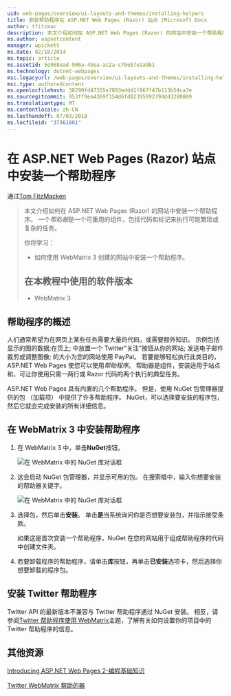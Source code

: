 ```yaml
---
uid: web-pages/overview/ui-layouts-and-themes/installing-helpers
title: 安装帮助程序在 ASP.NET Web Pages (Razor) 站点 |Microsoft Docs
author: tfitzmac
description: 本文介绍如何在 ASP.NET Web Pages (Razor) 的网站中安装一个帮助程序。 帮助器是包含代码和每个标记的可重用组件...
ms.author: aspnetcontent
manager: wpickett
ms.date: 02/18/2014
ms.topic: article
ms.assetid: 5e968ead-906a-45ea-ac2a-c70e57e1a9b1
ms.technology: dotnet-webpages
msc.legacyurl: /web-pages/overview/ui-layouts-and-themes/installing-helpers
msc.type: authoredcontent
ms.openlocfilehash: 38290fd47355e7893eddd1f867f47b113b54ca7e
ms.sourcegitcommit: 953ff9ea4369f154d6fd0239599279ddd3280009
ms.translationtype: MT
ms.contentlocale: zh-CN
ms.lasthandoff: 07/03/2018
ms.locfileid: "37361801"
---
```

<a name="installing-a-helper-in-an-aspnet-web-pages-razor-site"></a>在 ASP.NET Web Pages (Razor) 站点中安装一个帮助程序
====================
通过[Tom FitzMacken](https://github.com/tfitzmac)

> 本文介绍如何在 ASP.NET Web Pages (Razor) 的网站中安装一个帮助程序。 一个*帮助器*是一个可重用的组件，包括代码和标记来执行可能繁琐或复杂的任务。
> 
> 你将学习：
> 
> - 如何使用 WebMatrix 3 创建的网站中安装一个帮助程序。
>   
> 
> ## <a name="software-versions-used-in-the-tutorial"></a>在本教程中使用的软件版本
> 
> 
> - WebMatrix 3


## <a name="overview-of-helpers"></a>帮助程序的概述

人们通常希望为在网页上某些任务需要大量的代码，或需要额外知识。 示例包括显示的图的数据;在页上; 中放置一个 Twitter"关注"按钮从你的网站; 发送电子邮件裁剪或调整图像; 的大小为您的网站使用 PayPal。 若要能够轻松执行此类目的，ASP.NET Web Pages 使您可以使用*帮助程序*。 帮助器是组件，安装适用于站点和，可让你使用只需一两行或 Razor 代码的两个执行的典型任务。

ASP.NET Web Pages 具有内置的几个帮助程序。 但是，使用 NuGet 包管理器提供的包 （加载项） 中提供了许多帮助程序。 NuGet，可以选择要安装的程序包，然后它就会完成安装的所有详细信息。

## <a name="installing-a-helper-in-webmatrix-3"></a>在 WebMatrix 3 中安装帮助程序

1. 在 WebMatrix 3 中，单击**NuGet**按钮。

    ![在 WebMatrix 中的 NuGet 库对话框](installing-helpers/_static/image1.png)
2. 这会启动 NuGet 包管理器，并显示可用的包。 在搜索框中，输入你想要安装的帮助器关键字。

    ![在 WebMatrix 中的 NuGet 库对话框](installing-helpers/_static/image2.png)
3. 选择包，然后单击**安装**。 单击**是**当系统询问你是否想要安装包，并指示接受条款。

     如果这是首次安装一个帮助程序，NuGet 在您的网站用于组成帮助程序的代码中创建文件夹。
4. 若要卸载程序的帮助程序，请单击**库**按钮，再单击**已安装**选项卡，然后选择你想要卸载的程序包。

## <a name="installing-the-twitter-helper"></a>安装 Twitter 帮助程序

Twitter API 的最新版本不兼容与 Twitter 帮助程序通过 NuGet 安装。 相反，请参阅[Twitter 帮助程序使用 WebMatrix](twitter-helper.md)主题，了解有关如何设置你的项目中的 Twitter 帮助程序的信息。

<a id="Additional_Resources"></a>
## <a name="additional-resources"></a>其他资源


[Introducing ASP.NET Web Pages 2-编程基础知识](../getting-started/introducing-razor-syntax-c.md)

[Twitter WebMatrix 帮助的器](twitter-helper.md)
